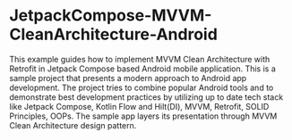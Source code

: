 # JetpackCompose-MVVM-CleanArchitecture-Android
This example guides how to implement MVVM Clean Architecture with Retrofit in Jetpack Compose based Android mobile application.
This is a sample project that presents a modern approach to Android app development.
The project tries to combine popular Android tools and to demonstrate best development practices by utilizing up to date tech stack like Jetpack Compose, Kotlin Flow and Hilt(DI), MVVM, Retrofit, SOLID Principles, OOPs.
The sample app layers its presentation through MVVM Clean Architecture design pattern.
